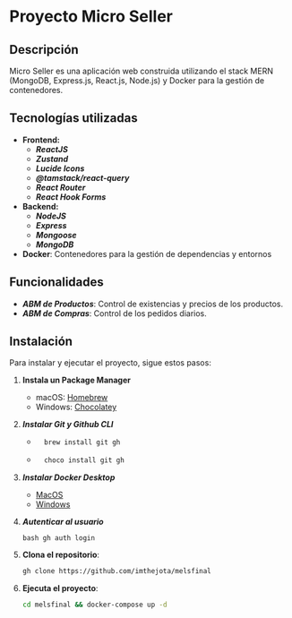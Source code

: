 # Proyecto Micro Seller

## Descripción

Micro Seller es una aplicación web construida utilizando el stack MERN (MongoDB, Express.js, React.js, Node.js) y Docker para la gestión de contenedores.

## Tecnologías utilizadas

- **Frontend:**
  - **_ReactJS_**
  - **_Zustand_**
  - **_Lucide Icons_**
  - **_@tamstack/react-query_**
  - **_React Router_**
  - **_React Hook Forms_**
- **Backend:**
  - **_NodeJS_**
  - **_Express_**
  - **_Mongoose_**
  - **_MongoDB_**
- **Docker**: Contenedores para la gestión de dependencias y entornos

## Funcionalidades

- **_ABM de Productos_**: Control de existencias y precios de los productos.
- **_ABM de Compras_**: Control de los pedidos diarios.

## Instalación

Para instalar y ejecutar el proyecto, sigue estos pasos:

1. **Instala un Package Manager**

   - macOS: [Homebrew](https://brew.sh/)
   - Windows: [Chocolatey](https://chocolatey.org/install)

2. **_Instalar Git y Github CLI_**
   - ```bash
       brew install git gh
     ```
   - ```bash
       choco install git gh
     ```
3. **_Instalar Docker Desktop_**
   - [MacOS](https://docs.docker.com/desktop/install/mac-install/)
   - [Windows](https://docs.docker.com/desktop/install/windows-install/)
4. **_Autenticar al usuario_**

   ```
   bash gh auth login
   ```

5. **Clona el repositorio**:
   ```bash
   gh clone https://github.com/imthejota/melsfinal
   ```
6. **Ejecuta el proyecto**:
   ```bash
   cd melsfinal && docker-compose up -d
   ```
